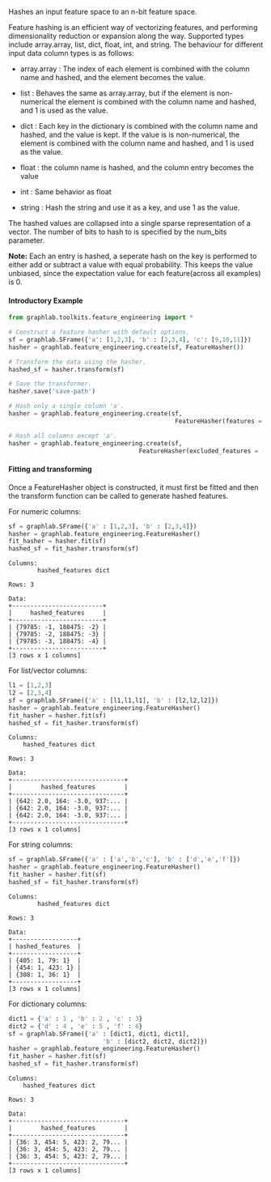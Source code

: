 Hashes an input feature space to an n-bit feature space.

Feature hashing is an efficient way of vectorizing features, and performing 
dimensionality reduction or expansion along the way. Supported types include 
array.array, list, dict, float, int, and string. The behaviour for different 
input data column types is as follows:

 - array.array : The index of each element is combined with the column name and 
  hashed, and the element becomes the value.

 - list : Behaves the same as array.array, but if the element is non-numerical 
   the element is combined with the column name and hashed, and 1 is used as the value.

 - dict : Each key in the dictionary is combined with the column name and hashed, 
 and the value is kept. If the value is is non-numerical, the element is 
 combined with the column name and hashed, and 1 is used as the value.

 - float : the column name is hashed, and the column entry becomes the value

 - int : Same behavior as float

 - string : Hash the string and use it as a key, and use 1 as the value.

The hashed values are collapsed into a single sparse representation of a vector.
The number of bits to hash to is specified by the num_bits parameter.

**Note:** Each an entry is hashed, a seperate hash on the key is performed to 
  either add or subtract a value with equal probability. This keeps the value
  unbiased, since the expectation value for each feature(across all examples) 
  is 0. 

#### Introductory Example 

```python
from graphlab.toolkits.feature_engineering import *

# Construct a feature hasher with default options.
sf = graphlab.SFrame({'a': [1,2,3], 'b' : [2,3,4], 'c': [9,10,11]})
hasher = graphlab.feature_engineering.create(sf, FeatureHasher())

# Transform the data using the hasher.
hashed_sf = hasher.transform(sf)

# Save the transformer.
hasher.save('save-path')

# Hash only a single column 'a'.
hasher = graphlab.feature_engineering.create(sf,
                                              FeatureHasher(features = ['a']))

# Hash all columns except 'a'.
hasher = graphlab.feature_engineering.create(sf,
                                    FeatureHasher(excluded_features = ['a']))
```

#### Fitting and transforming 

Once a FeatureHasher object is constructed, it must first be fitted and then 
the transform function can be called to generate hashed features. 

For numeric columns:
```python
sf = graphlab.SFrame({'a' : [1,2,3], 'b' : [2,3,4]})
hasher = graphlab.feature_engineering.FeatureHasher()
fit_hasher = hasher.fit(sf)
hashed_sf = fit_hasher.transform(sf)
```
```no-highlight
Columns:
        hashed_features dict

Rows: 3

Data:
+-------------------------+
|     hashed_features     |
+-------------------------+
| {79785: -1, 188475: -2} |
| {79785: -2, 188475: -3} |
| {79785: -3, 188475: -4} |
+-------------------------+
[3 rows x 1 columns]
```

For list/vector columns:
```python
l1 = [1,2,3]
l2 = [2,3,4]
sf = graphlab.SFrame({'a' : [l1,l1,l1], 'b' : [l2,l2,l2]})
hasher = graphlab.feature_engineering.FeatureHasher()
fit_hasher = hasher.fit(sf)
hashed_sf = fit_hasher.transform(sf)
```
```no-highlight
Columns:
    hashed_features dict

Rows: 3

Data:
+-------------------------------+
|        hashed_features        |
+-------------------------------+
| {642: 2.0, 164: -3.0, 937:... |
| {642: 2.0, 164: -3.0, 937:... |
| {642: 2.0, 164: -3.0, 937:... |
+-------------------------------+
[3 rows x 1 columns]
```

For string columns:
```python
sf = graphlab.SFrame({'a' : ['a','b','c'], 'b' : ['d','e','f']})
hasher = graphlab.feature_engineering.FeatureHasher()
fit_hasher = hasher.fit(sf)
hashed_sf = fit_hasher.transform(sf)
```
```no-highlight
Columns:
        hashed_features dict

Rows: 3

Data:
+------------------+
| hashed_features  |
+------------------+
| {405: 1, 79: 1}  |
| {454: 1, 423: 1} |
| {308: 1, 36: 1}  |
+------------------+
[3 rows x 1 columns]
```

For dictionary columns:
```python
dict1 = {'a' : 1 , 'b' : 2 , 'c' : 3}
dict2 = {'d' : 4 , 'e' : 5 , 'f' : 6}
sf = graphlab.SFrame({'a' : [dict1, dict1, dict1],
                          'b' : [dict2, dict2, dict2]})
hasher = graphlab.feature_engineering.FeatureHasher()
fit_hasher = hasher.fit(sf)
hashed_sf = fit_hasher.transform(sf)
```
```no-highlight
Columns:
    hashed_features dict

Rows: 3

Data:
+-------------------------------+
|        hashed_features        |
+-------------------------------+
| {36: 3, 454: 5, 423: 2, 79... |
| {36: 3, 454: 5, 423: 2, 79... |
| {36: 3, 454: 5, 423: 2, 79... |
+-------------------------------+
[3 rows x 1 columns]
```

